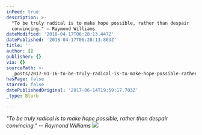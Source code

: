 ```yaml
---
inFeed: true
description: >-
  "To be truly radical is to make hope possible, rather than despair
  convincing." – Raymond Williams
dateModified: '2018-04-17T06:28:13.447Z'
datePublished: '2018-04-17T06:28:13.863Z'
title: ''
author: []
publisher: {}
via: {}
sourcePath: >-
  _posts/2017-01-16-to-be-truly-radical-is-to-make-hope-possible-rather-than-d.md
hasPage: false
starred: false
datePublishedOriginal: '2017-06-14T19:59:17.703Z'
_type: Blurb

---
```

_"To be truly radical is to make hope possible, rather than despair convincing." -- Raymond Williams_
![](https://the-grid-user-content.s3-us-west-2.amazonaws.com/d8e71322-a3bc-422a-9349-c95d557f86d8.jpg)